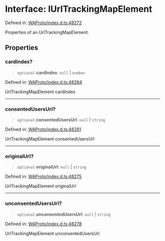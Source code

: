 # Interface: IUrlTrackingMapElement

Defined in: [WAProto/index.d.ts:48272](https://github.com/Fokusdotid/Baileys/blob/9c9f1957de7ce603966b24b846f4c15d5de9bbcf/WAProto/index.d.ts#L48272)

Properties of an UrlTrackingMapElement.

## Properties

### cardIndex?

> `optional` **cardIndex**: `null` \| `number`

Defined in: [WAProto/index.d.ts:48284](https://github.com/Fokusdotid/Baileys/blob/9c9f1957de7ce603966b24b846f4c15d5de9bbcf/WAProto/index.d.ts#L48284)

UrlTrackingMapElement cardIndex

***

### consentedUsersUrl?

> `optional` **consentedUsersUrl**: `null` \| `string`

Defined in: [WAProto/index.d.ts:48281](https://github.com/Fokusdotid/Baileys/blob/9c9f1957de7ce603966b24b846f4c15d5de9bbcf/WAProto/index.d.ts#L48281)

UrlTrackingMapElement consentedUsersUrl

***

### originalUrl?

> `optional` **originalUrl**: `null` \| `string`

Defined in: [WAProto/index.d.ts:48275](https://github.com/Fokusdotid/Baileys/blob/9c9f1957de7ce603966b24b846f4c15d5de9bbcf/WAProto/index.d.ts#L48275)

UrlTrackingMapElement originalUrl

***

### unconsentedUsersUrl?

> `optional` **unconsentedUsersUrl**: `null` \| `string`

Defined in: [WAProto/index.d.ts:48278](https://github.com/Fokusdotid/Baileys/blob/9c9f1957de7ce603966b24b846f4c15d5de9bbcf/WAProto/index.d.ts#L48278)

UrlTrackingMapElement unconsentedUsersUrl
